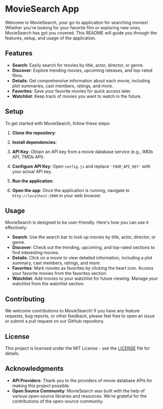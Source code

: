 # MovieSearch App

Welcome to MovieSearch, your go-to application for searching movies! Whether you're looking for your favorite film or exploring new ones, MovieSearch has got you covered. This README will guide you through the features, setup, and usage of the application.

## Features

- **Search**: Easily search for movies by title, actor, director, or genre.
- **Discover**: Explore trending movies, upcoming releases, and top-rated films.
- **Details**: Get comprehensive information about each movie, including plot summaries, cast members, ratings, and more.
- **Favorites**: Save your favorite movies for quick access later.
- **Watchlist**: Keep track of movies you want to watch in the future.

## Setup

To get started with MovieSearch, follow these steps:

1. **Clone the repository**: 





2. **Install dependencies**: 




3. **API Key**: 
Obtain an API key from a movie database service (e.g., IMDb API, TMDb API).

4. **Configure API Key**: 
Open `config.js` and replace `'YOUR_API_KEY'` with your actual API key.

5. **Run the application**: 







6. **Open the app**: 
Once the application is running, navigate to `http://localhost:3000` in your web browser.

## Usage

MovieSearch is designed to be user-friendly. Here's how you can use it effectively:

- **Search**: Use the search bar to look up movies by title, actor, director, or genre.
- **Discover**: Check out the trending, upcoming, and top-rated sections to find interesting movies.
- **Details**: Click on a movie to view detailed information, including a plot summary, cast members, ratings, and more.
- **Favorites**: Mark movies as favorites by clicking the heart icon. Access your favorite movies from the favorites section.
- **Watchlist**: Add movies to your watchlist for future viewing. Manage your watchlist from the watchlist section.

## Contributing

We welcome contributions to MovieSearch! If you have any feature requests, bug reports, or other feedback, please feel free to open an issue or submit a pull request on our GitHub repository.

## License

This project is licensed under the MIT License - see the [LICENSE](LICENSE) file for details.

## Acknowledgments

- **API Providers**: Thank you to the providers of movie database APIs for making this project possible.
- **Open Source Community**: MovieSearch was built with the help of various open-source libraries and resources. We're grateful for the contributions of the open-source community.
